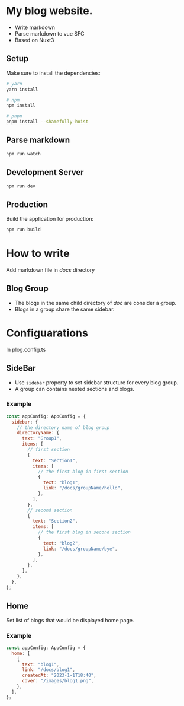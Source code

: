 # My blog website.

- Write markdown
- Parse markdown to vue SFC
- Based on Nuxt3

## Setup

Make sure to install the dependencies:

```bash
# yarn
yarn install

# npm
npm install

# pnpm
pnpm install --shamefully-hoist
```

## Parse markdown

```bash
npm run watch
```

## Development Server

```bash
npm run dev
```

## Production

Build the application for production:

```bash
npm run build
```

# How to write

Add markdown file in _docs_ directory

## Blog Group

- The blogs in the same child directory of _doc_ are consider a group.
- Blogs in a group share the same sidebar.

# Configuarations

In plog.config.ts

## SideBar

- Use `sidebar` property to set sidebar structure for every blog group.
- A group can contains nested sections and blogs.

### Example
```javascript
const appConfig: AppConfig = {
  sidebar: {
    // the directory name of blog group
    directoryName: {
      text: "Group1",
      items: [
        // first section
        {
          text: "Section1",
          items: [
            // the first blog in first section
            {
              text: "blog1",
              link: "/docs/groupName/hello",
            },
          ],
        },
        // second section
        {
          text: "Section2",
          items: [
            // the first blog in second section
            {
              text: "blog2",
              link: "/docs/groupName/bye",
            },
          ],
        },
      ],
    },
  },
};
```

## Home

Set list of blogs that would be displayed home page.

### Example
```javascript
const appConfig: AppConfig = {
  home: [
    {
      text: "blog1",
      link: "/docs/blog1",
      createdAt: "2023-1-1T18:40",
      cover: "/images/blog1.png",
    },
  ],
};
```

